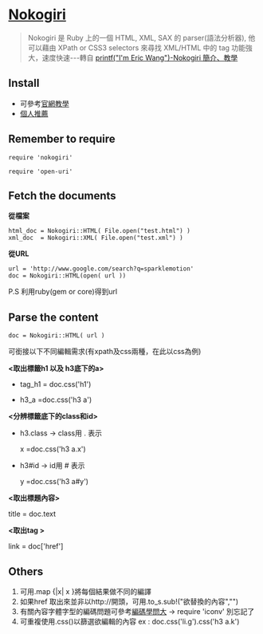 [Nokogiri](http://nokogiri.org/)
=====

>Nokogiri 是 Ruby 上的一個 HTML, XML, SAX 的 parser(語法分析器), 他可以藉由 XPath or CSS3 selectors 來尋找 XML/HTML 中的 tag 功能強大，速度快速---轉自  [printf("I'm Eric Wang")-Nokogiri 簡介、教學](http://wwssllabcd.github.io/blog/2012/10/25/how-to-use-nokogiri/)


 Install
------------ 
  - 可參考[官網教學](http://nokogiri.org/tutorials/installing_nokogiri.html)
  - [個人推薦](https://blog.engineyard.com/2010/getting-started-with-nokogiri/)


Remember to require
-----------

`require 'nokogiri'`

`require 'open-uri'`


Fetch the documents 
--------

**從檔案**
    
    html_doc = Nokogiri::HTML( File.open("test.html") )
    xml_doc  = Nokogiri::XML( File.open("test.xml") )
    
**從URL**

    
    url = 'http://www.google.com/search?q=sparklemotion'
    doc = Nokogiri::HTML(open( url ))

P.S 利用ruby(gem or core)得到url


Parse the content
-------------------
    doc = Nokogiri::HTML( url )

可銜接以下不同編輯需求(有xpath及css兩種，在此以css為例)

**<取出標籤h1 以及 h3底下的a>**

* tag_h1 = doc.css('h1')

* h3_a =doc.css('h3 a')

**<分辨標籤底下的class和id>**

* h3.class → class用 . 表示

    x =doc.css('h3 a.x')

* h3\#id → id用 \# 表示

     y =doc.css('h3 a#y')

**<取出標題內容>**

title = doc.text

**<取出tag >**

link = doc['href']


Others
--------
1. 可用.map {|x| x }將每個結果做不同的編譯
2. 如果href 取出來並非以http://開頭，可用.to_s.sub!("欲替換的內容","")
3. 有關內容字體字型的編碼問題可參考[編碼學問大](http://blog.sammylin.tw/nokogiri-encoding/)
    → require 'iconv'  別忘記了
4. 可重複使用.css()以篩選欲編輯的內容  ex : doc.css('li.g').css('h3 a.k')